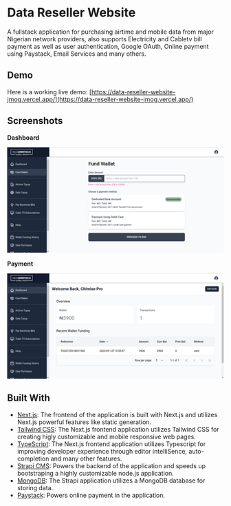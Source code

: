 # Data Reseller Website

A fullstack application for purchasing airtime and mobile data from major Nigerian network providers, also supports Electricity and Cabletv bill payment as well as user authentication, Google OAuth, Online payment using Paystack, Email Services and many others.

## Demo
Here is a working live demo: [https://data-reseller-website-jmog.vercel.app/](https://data-reseller-website-jmog.vercel.app/)

## Screenshots
**Dashboard**

![Dashboard](./docs/reseller-dashboard.png)

**Payment**

![Payments](./docs/reseller-payment.png)


## Built With
* [Next.js](https://nextjs.org/): The frontend of the application is built with Next.js and utilizes Next.js powerful features like static generation.
* [Tailwind CSS](https://tailwindcss.com/): The Next.js frontend application utilizes Tailwind CSS for creating higly customizable and mobile responsive web pages.
* [TypeScript](https://www.typescriptlang.org/): The Next.js frontend application utilizes Typescript for improving developer experience through editor intelliSence, auto-completion and many other features.
* [Strapi CMS](https://strapi.io/): Powers the backend of the application and speeds up bootstraping a highly customizable node.js application.
* [MongoDB](https://www.mongodb.com/): The Strapi application utilizes a MongoDB database for storing data.
* [Paystack](https://paystack.com/): Powers online payment in the application.